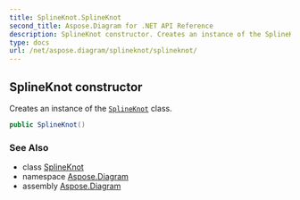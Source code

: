 ```yaml
---
title: SplineKnot.SplineKnot
second_title: Aspose.Diagram for .NET API Reference
description: SplineKnot constructor. Creates an instance of the SplineKnot class
type: docs
url: /net/aspose.diagram/splineknot/splineknot/
---
```

## SplineKnot constructor

Creates an instance of the [`SplineKnot`](../) class.

```csharp
public SplineKnot()
```

### See Also

* class [SplineKnot](../)
* namespace [Aspose.Diagram](../../splineknot/)
* assembly [Aspose.Diagram](../../../)


